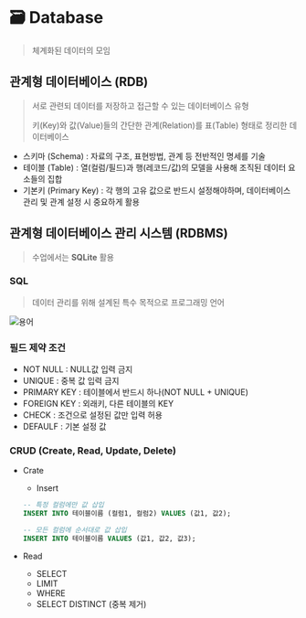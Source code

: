 # 🗃 Database

> 체계화된 데이터의 모임
>

## 관계형 데이터베이스 (RDB)

> 서로 관련되 데이터를 저장하고 접근할 수 있는 데이터베이스 유형
>
> 키(Key)와 값(Value)들의 간단한 관계(Relation)를 표(Table) 형태로 정리한 데이터베이스
>

- 스키마 (Schema) : 자료의 구조, 표현방법, 관계 등 전반적인 명세를 기술
- 테이블 (Table) : 열(컬럼/필드)과 행(레코드/값)의 모델을 사용해 조직된 데이터 요소들의 집합
- 기본키 (Primary Key) : 각 행의 고유 값으로 반드시 설정해야하며, 데이터베이스 관리 및 관계 설정 시 중요하게 활용

## 관계형 데이터베이스 관리 시스템 (RDBMS)
> 수업에서는 **SQLite** 활용
>

### SQL
> 데이터 관리를 위해 설계된 특수 목적으로 프로그래밍 언어
>

![용어](https://velog.velcdn.com/images%2Femawlrdl%2Fpost%2F8881c548-8295-4025-b5c1-0c17ca1a74f5%2Fimage.png)

### 필드 제약 조건
- NOT NULL : NULL값 입력 금지
- UNIQUE : 중복 값 입력 금지
- PRIMARY KEY : 테이블에서 반드시 하나(NOT NULL + UNIQUE)
- FOREIGN KEY : 외래키, 다른 테이블의 KEY
- CHECK : 조건으로 설정된 값만 입력 허용
- DEFAULF : 기본 설정 값


### CRUD (Create, Read, Update, Delete)
- Crate
    - Insert

    ```sql
    -- 특정 컬럼에만 값 삽입
    INSERT INTO 테이블이름 (컬럼1, 컬럼2) VALUES (값1, 값2);

    -- 모든 컬럼에 순서대로 값 삽입
    INSERT INTO 테이블이름 VALUES (값1, 값2, 값3);
    ```

- Read
    - SELECT
    - LIMIT
    - WHERE
    - SELECT DISTINCT (중복 제거)
